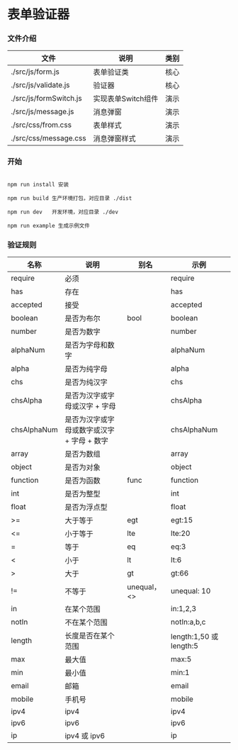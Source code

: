 # 表单验证器

### 文件介绍

| 文件 | 说明 | 类别 | 
| --- | --- | --- |
| ./src/js/form.js | 表单验证类 | 核心 | 
| ./src/js/validate.js | 验证器 | 核心 |
| ./src/js/formSwitch.js | 实现表单Switch组件 | 演示 |
| ./src/js/message.js | 消息弹窗 | 演示 |
| ./src/css/from.css | 表单样式 | 演示 |
| ./src/css/message.css | 消息弹窗样式 | 演示 |


### 开始
```text

npm run install 安装

npm run build 生产环境打包，对应目录 ./dist

npm run dev   开发环境，对应目录 ./dev

npm run example 生成示例文件
```


### 验证规则
| 名称 | 说明 | 别名 | 示例 |
| ----- | ----- | ----- | ----- |
| require | 必须 | | require |
| has | 存在 | | has |
| accepted | 接受 | | accepted |
| boolean | 是否为布尔 | bool | boolean |
| number | 是否为数字 | | number |
| alphaNum | 是否为字母和数字 | | alphaNum |
| alpha | 是否为纯字母 | | alpha |
| chs | 是否为纯汉字 | | chs |
| chsAlpha | 是否为汉字或字母或汉字 + 字母 | | chsAlpha |
| chsAlphaNum | 是否为汉字或字母或数字或汉字 + 字母 + 数字 | | chsAlphaNum |
| array | 是否为数组 | | array |
| object | 是否为对象 | | object |
| function | 是否为函数 | func | function |
| int | 是否为整型 | | int |
| float | 是否为浮点型 | | float |
| >= | 大于等于 | egt | egt:15 |
| <= | 小于等于 | lte | lte:20 |
| = | 等于 | eq | eq:3 |
| < | 小于 | lt | lt:6 |
| \> | 大于 | gt | gt:66 |
| != | 不等于 | unequal，<> | unequal: 10 |
| in | 在某个范围 | | in:1,2,3 |
| notIn | 不在某个范围 | | notIn:a,b,c |
| length | 长度是否在某个范围 | | length:1,50 或 length:5 |
| max | 最大值 | | max:5 |
| min | 最小值 | | min:1 |
| email | 邮箱 | | email | 
| mobile | 手机号 | | mobile | 
| ipv4 | ipv4 | | ipv4 | 
| ipv6 | ipv6 | | ipv6 | 
| ip | ipv4 或 ipv6 | | ip | 


